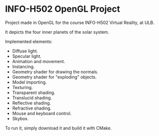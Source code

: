 
# INFO-H502 OpenGL Project

Project made in OpenGL for the course INFO-H502 Virtual Reality, at ULB.

It depicts the four inner planets of the solar system.

Implemented elements:  
  - Diffuse light.  
  - Specular light.  
  - Animation and movement.  
  - Instancing.  
  - Geometry shader for drawing the normals.  
  - Geometry shader for "exploding" objects.  
  - Model importing.  
  - Texturing.  
  - Transparent shading.  
  - Translucid shading.  
  - Reflective shading.  
  - Refractive shading.  
  - Mouse and keyboard control.  
  - Skybox.  
  
To run it, simply download it and build it with CMake.
